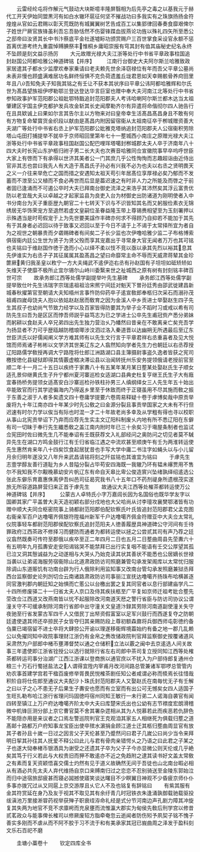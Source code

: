<!-- { "loadSidebar": true } -->
　　云雷经纶屯将作解元气鼓动大块斯噫丰隆屏翳相为后先亭之毒之以基我元于赫代工开天伊始同盟黒河有如白水辙环扈征何坚不摧战功曰多我实有之珠旗扬扬金符煌煌从官如云君赐以彰天荒既防有城翼翼树艺告成百工以集郢律回春奏食靡艰俾尔子姓世尸厥官族锋虽利吾忘吾胁恬然不伤婴锋蹀血拔燕论功旌以殊礼四矢所至悉公之邸帝曰汝贤其长中书汴蔡底平金社遂墟眎功颁赏赐户三百世掌食采设官永额不惩首离优游考终九重震悼赙腆祭丰惟桐乡庸昭崇报有穹其封有侐其庙秘史纪名永终不坠顾是刻文益示扬厉
　　大元故赠光禄大夫江浙等处行中书省平章政事柱国追封赵国公阿都哈雅公神道碑铭【并序】
　　江南行台御史大夫阿尔斯兰哈雅致政家居遣其子都水少监摩欢奉家乗请曰老夫赖先世余泽窃禄位有年而吾父平章公墓尚未表非慢也顾盛满难居功名鲜终恒惧不克负荷遗羞丘垅君恩如天幸赐骸骨养疴田里年且八吾知免夫子知我其铭之有壬让不获本其状序曰平章公讳阿都哈雅辉和尔氏世为髙昌望族祖伊啰勒鄂兰登达登达华言巨室也赠中奉大夫河南江北等处行中书省参知政事护军范阳郡公祖妣鄂特戬追封范阳郡夫人考讳哈喇阿尔斯兰都木达当太祖肇建区宇国主伊克都护发兵攻金斩其长史闻摩勒齐尔有异遣将命偕彻尔四人驰告行在且具欵诚上曰果如尔言其告尔主以方物来对曰皇帝幸生活髙昌髙昌身且不敢有何有方物复命辇寳货金织段以献由是髙昌内附因留宿衞从太祖南征卒于栁城赠资善大夫湖广等处行中书省右丞上护军范阳郡公妣雅克塔纳追封范阳郡夫人公宿衞积劳除塔山屯田打捕提举不就卒于京师昭回里第年七十一塟城西小南庄之原赠光禄大夫江浙等处行中书省平章政事柱国赵国公配巴哩珲塔噶封栁城郡太夫人卒于济南年八十四大夫时长宪山东护柩归祔子男二长大夫也次赛音哈雅同佥宣徽院事早卒呜呼世臣大家上有啓而下有承得以世济其美者公一门其庶几乎公性恂恂而志趣超诣由近侍出官非其志也尝曰我先人有大造于髙昌氏子孙必有兴我不必为也夫以右丞之贤明畏天之义一介往来举危亡之国而措之安遇知太祖天苟引年居髙位享厚禄必矣乃郁而不发蓄而不泄至公又植而不食必再世而后显是葢迟速之有时非人力之所能及而啓之于前者固已逢涌而不可遏公卒时大夫已拜南台御史流泽之来浩乎其沛然矣其浮云富贵优防以老宜哉大夫以卓越之才起家监县为良吏入台为材御史出防诸道为刚明使者入中书分南台为天子重臣歴九朝官二十七转天下识与不识皆知其名而又躬服俭素衣无锦绣居无华饰荣宠方至退然若虚文皇嗣位圣眷益隆玉带上尊锡赉相望至为玉刻署押以示殊遇当是时苟假宠于上为先世要美諡作丰碑亦何求不得顾乃自抑若不能加于其先有于其身者必迟回以待于致事又迟回以至于今日不请于上不谒于太常择所宜为者自为之视世之朝暴贵而夕砻赐碑者有间矣二子长少监也次伊噜哈雅少监二子布格博索俱宿衞内廷公生世为贤子为贤父殁而享其宠嘉出于寻常身大官无闻者万万也其可铭也夫铭曰于维赵国作徳于逸而小心以绎不柔以忮不竞以亟以承其先烈以裕其息其先伊谁实为右丞孑孑其征属属其盈髙昌之望曰命靡常主命不辱而天威肃蒋辇其金珍篚厥黄归我圣皇以敉宁一方大夫绳武不逺伊迩右丞有孙赵国有子坦坦如砥矫矫如矢维天子使靡不极所止宜尔锡尔山峙川委繄来世之祉城西之原有树有封刻铭丰碑百世可宗
　　故承务郎江西等处儒学副提举叶先生墓碑
　　承务郎江西等处儒学副提举致仕叶先生讳瑞字宗瑞逺祖祖洽宋熈宁间廷对魁天下曽孙廷秀由邵武徙建昌新城春秋擢第官至朝请大夫知梧州言事忤防仰药卒子逺宣敎郎奉柩归次采石而溺孙茂祖甫四嵗母饶夫人抱以依姑赵赵居而敎育之因为金溪人中乡贡进士举娶赵生四子先生其叔子也幼尚气节致力经学以及百家皆得防要其为举子业不蹈时习或戒以希有司防先生曰吾为是区区而悖吾师説乎益笃志为已之学进士公卒先生甫冠赀产悉分弟妹而躬耕以食赵夫人卒兄弟四出先生独力营治乆乃幡然曰昔亲在不敢离亲亡矣充吾学为扬显者不力可乎歴瓯越防稽琅瑘涉汶泗过洛入秦道晋以达幽朔无所遇最后至辽东世臣洪氏以好儒闻阐义学方难其师有以先生文行言于平章君祥右丞重喜者及见大悦馆而师焉诸子彬彬以文学济其世美辽东之人翕然知向学者先生力也朝廷以右丞荐授辽阳路儒学敎授再调大宁路陞将仕郎江洲路湖口县主簿摄尉事盗久逸者皆获之宪司檄按徳化县疑狱即得其情覈虚粮决滞讼县以治闻转抚州乐安务提领俄请老授前官至顺二年十一月二十五日以疾终于家夀八十有五某年某月某日塟某处娶赵氏生子顺女适孔景仰继黄氏生子升宁都州夏河寨巡检女适湖口县典史杜复亨继王氏生子大有廕宜春扬桥务提领女适髙安白沙寨巡检孙铁柱孙男三人缜纲绎女三人先生年五十始出卒能致官而行其学迹徧海内乃得返乡里至于休致而终于正寝虽用不尽其施而敎之振于东善之淑于人者多矣遗文四十卷庸学提要六卷周易释疑十卷于虖博矣哉中原贡举废将九十年江南亦四十年某少时先公敎之曰金源分裂且事贡举国家之大未有不行但迟速有时尔力学以俟当有际也时混一才二十年故老尚多幸及从学粗有得也寻以校职从事山北宪贡举诏下乃弃而应荐先生实主文辽阳科制废乆内地有所不悉辽阳在东僻有司一切昧于奉行先生纎悉敎之盖江南内附时年已三十余矣习于塲屋条制者也监试佥宪田时佐曰微先生几不能奉诏有壬既获荐文入礼部经问之奥防问之切见者莫不駴异先生在湖口方鸣金鼓行江有壬归省临江遇之中流欢甚至顺庚午有壬为两淮转运使先生惠然肯来年八十四矣饮食起居犹昔也手写大学中庸二书注字如蝇头以与小儿留月余归明年遂没又八年升来武昌请铭将刻之阡兹铭也其谁宜为铭曰
　　于虖先生志壹学醇友善行道耻为乡人昔隘分裂占毕苟安四海既一我辙乃环有韫未襮贾用不售尔不我知我不尔觏晚慕幼安片帆辽东有命自天皋比卑公俊造賔兴坠绪孰绎绍逺选公张此东僻乐育嘉惠侏离伊吾纠邑司征曷究我书八十五年口不药剂禔身所遗根茂实遂旅无所容道路屏营归来正首于虖先生
　　故通议大夫江西等处槯茶都转运使万公神道碑铭【并序】
　　公蒙古人卓特氏小字万嘉闾长因为名国俗也既华学友字以国卿其家广平盖曽大夫天造初颖右部分戍地也大父哈尚从讨李璮攻襄樊鄂渚皆有功赠中顺大夫同佥枢密院事上骑都尉范阳郡伯配钦察氏叶氏皆追封范阳郡君父孟克图右衞亲军百户达噜噶齐佩银符陞福州新军千户达噜噶齐佩金符赠亚中大夫佥太常礼仪院事轻车都尉范阳郡侯配钦察氏追封范阳夫人徳善履歴具神道碑公守河间有壬待罪政府江西茶政不修择习而健防而通者为都转运使以拯之公尝贰其司有声乃荐之廷议翕然既奏可传符至郡俄以疾卒至正二年四月二日也五月二日塟曲周县先茔夀六十有五明年九月孤夀安走安阳谒铭哭不能禁拜已出行实复咽不能语有壬交公厚望其孤已泣又洞其慤诚益为之动遂相与大哭乆乃始克读其状其善状不能悉也公居嫡长世禄当袭以让弟诺海服劳宿衞除山北道肃政防访司照磨兼管勾承发架阁库以太常忧归服除调山东道赈饥有功南台辟为行人俄除利用监知事又改南台管勾承发照磨兼狱丞拜西台监察御史论列剀切佥云南诸路肃政防访司事丽江宣抚达噜噶齐扬珠布哈横甚逐同官激判郡内朝廷知之始惧而亡慝公以台檄出罢之复其同官者以息行部建庙学凡二十四所修废驿二十一归省太夫人京口及侍其疾扶柩至广平复如京师迁祖考妣合塟先茔改佥江西道又改燕南皆以忧不起服除改河南道天厯之警行省臣与防访司协议公谓潼关守不可缓承制除河南行省郎中出守潼关文皇道汴録其劳除河南道副使潼关失守夜驰至行省发蒙古军四千人又借民丁出帑资假富室以足军兴鼓行而西遂复夺之防朝廷遣使退其师还卒掠民子女皆夺归其亲赐防段上尊初额森鼐将兵御西师屯彰徳约备刍粟已竭宿留不进士卒将大肆掠公开谕以理遂移衞辉境葢始约有备之地一郡几乱赖公以免擢同知中政院事理财江浙仍有金帛之赉改储政院判官拜监察御史按覆诸道风采肃然为户部郎中楮币壅滞督焚以通之仓储积立法以覈之闽中去京逺选人间关故事三年遣使即江浙省铨授公以选行就除行省左右司郎中茶司复立授同知江西等处榷茶都转运司事分治湖广江西江浙课以登商旅以通官庶以不扰入为户部侍郎复通州仓粮三十万石行蜀拯盐法之人谓得宜陞内宰甫月改河间路总管兼诸军鄂啰总管管内劝农事首建学宫若干楹百废修举胥畏民悦榷茶剧任知公者咸谓必称而倐焉长往惜哉积阶自将仕佐郎至通议大夫配沙卜珠氏封范阳郡夫人又娶赵氏在南毎忧无子有壬解之曰以子之心不患无子后果生子夀安也愿而有立室而有出公可无憾矣女四人适国子生旺扎勒布哈江浙行省理问玛固徳哷宿州同知王敏行一未行弟二人诺海自袭官有闻四转至镇江上万户府达噜噶齐阶太中大夫曰库楚宋氏出也公幼有志节襟度宏朗滑稽微中机锋叵测分部上京它曹官莫不舍其署杂遝相从其为人悦慕若此而疾恶若仇辞色不能隠亦用是来议者之口焉左警巡院判官王克观洎其家五人相继死为俱载归塟之道髙邮十路都万户府知事龙宝臣出使卒殡水濵捐金顾江道士迁其柩归塟曲周显官有放其子者孙且十嵗一日过之因言父子天伦甚至乃蹙然问曰君子几嵗公曰尚少当令来拜明日挈其孙往其人抚爱不释公曰此儿与君有骨肉亲错愕乆之乃语之曰此君之子某之子也遂大恸奉楮币银酒具为谢受之还遗其子卒为父子子今亦显微公则天伦或几乎絶矣其笃于行义若此与大权贵旧而狎不敢逺亦不近之免趋附之逮其读书好文盖太常敎之有素而复天资颖悟喜交儒士灼然有见于道义故确然无间于吾徒也山北南台暇必相从有酒必共先太夫人弃代维扬自京口来赙南归过之恋恋不忍别骑送至金陵东郭始泣而归中途宿旅邸疲甚而寝必嘂撼使寤笑谈达曙目不少瞑翼日神观不少昏疲京师仆仆多事亦拨冗过从又同扈上京交游厚且乆它人不及也铭复有辞铭曰
　　有紫其服有金其符赏延在身乃及友于视其不取见其有余纡青几时冠铁衣朱逢涌孰御载驰载驱投绂滇池万里接淅甞药视举获殚子职衰绖洊命礼经是式分节河南边声孔剧力障其冲旋复其失两为地官不竞不求廪枵而充泉壅而流惟瀛大郡实为甸侯先敎后刑学宫以修昔贰茗政众与能事俾长榷司以修厥废轺方脂牵奄忽云逝闻者防伤矧予夙契子铭不愧子善实多刚而不虐从而不阿不胶于习不流于和有美承家其冠已峩曲周之泽发于盈科刻文乐石百祀不磨






　　圭塘小藁卷十
　　钦定四库全书
